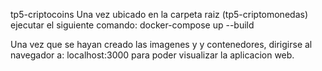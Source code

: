 tp5-criptocoins
Una vez ubicado en la carpeta raiz (tp5-criptomonedas) ejecutar el siguiente comando:
docker-compose up --build

Una vez que se hayan creado las imagenes y y contenedores, dirigirse al navegador a: 
localhost:3000 para poder visualizar la aplicacion web.
